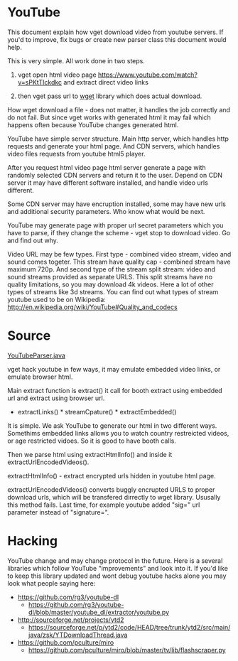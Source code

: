 # YouTube

This document explain how vget download video from youtube servers. If you'd to improve, fix bugs or create new parser class this document would help.

This is very simple. All work done in two steps.

1) vget open html video page https://www.youtube.com/watch?v=sPKtTIckdkc and extract direct video links

2) then vget pass url to [wget](https://github.com/axet/wget) library which does actual download.

How wget download a file - does not matter, it handles the job correctly and do not fail. But since vget works with generated html it may fail which happens often because YouTube changes generated html.

YouTube have simple server structure. Main http server, which handles http requests and generate your html page. And CDN servers, which handles video files requests from youtube html5 player.

After you request html video page html server generate a page with randomly selected CDN servers and return it to the user. Depend on CDN server it may have different software installed, and handle video urls different.

Some CDN server may have encruption installed, some may have new urls and additional security parameters. Who know what would be next.

YouTube may generate page with proper url secret parameters which you have to parse, if they change the scheme - vget stop to download video. Go and find out why.

Video URL may be few types. First type - combined video stream, video and sound comes togeter. This stream have quality cap - combined stream have maximum 720p. And second type of the stream split stream: video and sound streams provided as separate URLS. This split streams have no quality limitations, so you may download 4k videos. Here a lot of other types of streams like 3d streams. You can find out what types of stream youtube used to be on Wikipedia: http://en.wikipedia.org/wiki/YouTube#Quality_and_codecs

# Source

[YouTubeParser.java](/src/main/java/com/github/axet/vget/vhs/YouTubeParser.java)

vget hack youtube in few ways, it may emulate embedded video links, or emulate browser html.

Main extract function is  extract() it call for booth extract using embedded url and extract using browser url.  

  *  extractLinks()
    * streamCpature()
    * extractEmbedded()

It is simple. We ask YouTube to generate our html in two different ways. Somethims embedded links allows you to watch country restreicted videos, or age restricted vidoes. So it is good to have booth calls.

Then we parse html using extractHtmlInfo() and inside it extractUrlEncodedVideos().

 extractHtmlInfo() - extract encrypted urls hidden in youtube html page.

extractUrlEncodedVideos() converts buggly encrupted URLS to proper download urls, which will be transfered dirrectly to wget library. Ususally this method fails. Last time, for example youtube added "sig=" url parameter instead of "signature=".

# Hacking

YouTube change and may change protocol in the future. Here is a several libraries which follow YouTube "improvements" and look into it. If you'd like to keep this library updated and wont debug youtube hacks alone you may look what people saying here:

  * https://github.com/rg3/youtube-dl
    * https://github.com/rg3/youtube-dl/blob/master/youtube_dl/extractor/youtube.py
  * http://sourceforge.net/projects/ytd2
    * https://sourceforge.net/p/ytd2/code/HEAD/tree/trunk/ytd2/src/main/java/zsk/YTDownloadThread.java
  * https://github.com/pculture/miro
    * https://github.com/pculture/miro/blob/master/tv/lib/flashscraper.py

